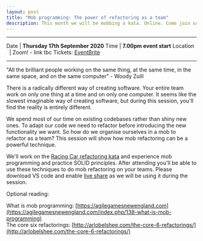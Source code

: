 ```yaml
---
layout: post
title: "Mob programming: The power of refactoring as a team"
description: This month we will be mobbing a kata. Online. Come join us !
---
```


<hr>

Date  | **Thursday 17th September 2020**
Time | **7.00pm event start**
Location &nbsp; | Zoom! - link tbc
Tickets: [EventBrite](https://www.eventbrite.co.uk/e/mob-programming-the-power-of-refactoring-as-a-team-tickets-43794844559)

<hr>


"All the brilliant people working on the same thing, at the same time, in the same space, and on the same computer" - Woody Zuill

There is a radically different way of creating software. Your entire team work on only one thing at a time and on only one computer. It seems like the slowest imaginable way of creating software, but during this session, you'll find the reality is entirely different.

We spend most of our time on existing codebases rather than shiny new ones. To adapt our code we need to refactor before introducing the new functionality we want. So how do we organise ourselves in a mob to refactor as a team? This session will show how mob refactoring can be a powerful technique.
 
We'll work on the [Racing Car refactoring kata](https://github.com/emilybache/Racing-Car-Katas) and experience mob programming and practice SOLID principles. After attending you'll be able to use these techniques to do mob refactoring on your teams.
Please download VS code and enable [live share](https://code.visualstudio.com/blogs/2017/11/15/live-share) as we will be using it during the session.

Optional reading:

What is mob programming: [https://agilegamesnewengland.com](https://agilegamesnewengland.com/index.php/138-what-is-mob-programming)  
The core six refactorings: [http://arlobelshee.com/the-core-6-refactorings/](http://arlobelshee.com/the-core-6-refactorings/)
